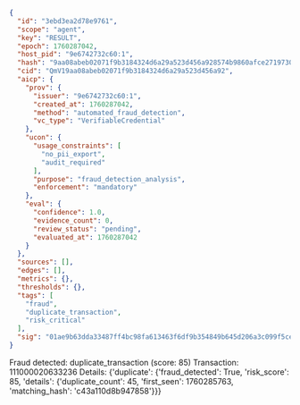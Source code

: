 ```json
{
  "id": "3ebd3ea2d78e9761",
  "scope": "agent",
  "key": "RESULT",
  "epoch": 1760287042,
  "host_pid": "9e6742732c60:1",
  "hash": "9aa08abeb02071f9b3184324d6a29a523d456a928574b9860afce271973016d1",
  "cid": "QmV19aa08abeb02071f9b3184324d6a29a523d456a92",
  "aicp": {
    "prov": {
      "issuer": "9e6742732c60:1",
      "created_at": 1760287042,
      "method": "automated_fraud_detection",
      "vc_type": "VerifiableCredential"
    },
    "ucon": {
      "usage_constraints": [
        "no_pii_export",
        "audit_required"
      ],
      "purpose": "fraud_detection_analysis",
      "enforcement": "mandatory"
    },
    "eval": {
      "confidence": 1.0,
      "evidence_count": 0,
      "review_status": "pending",
      "evaluated_at": 1760287042
    }
  },
  "sources": [],
  "edges": [],
  "metrics": {},
  "thresholds": {},
  "tags": [
    "fraud",
    "duplicate_transaction",
    "risk_critical"
  ],
  "sig": "01ae9b63dda33487ff4bc98fa613463f6df9b354849b645d206a3c099f5ce046"
}
```

Fraud detected: duplicate_transaction (score: 85)
Transaction: 111000020633236
Details: {'duplicate': {'fraud_detected': True, 'risk_score': 85, 'details': {'duplicate_count': 45, 'first_seen': 1760285763, 'matching_hash': 'c43a110d8b947858'}}}